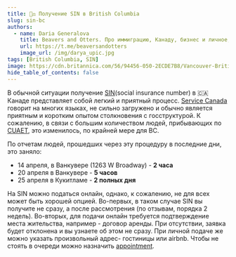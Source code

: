 ```yaml
---
title: 🧑‍⚖️ Получение SIN в British Columbia
slug: sin-bc
authors:
  - name: Daria Generalova
    title: Beavers and Otters. Про иммиграцию, Канаду, бизнес и личное, серьезно и совсем нет.
    url: https://t.me/beaversandotters
    image_url: /img/darya_upic.jpg
tags: [British Columbia, SIN]
image: https://cdn.britannica.com/56/94456-050-2ECDE7B8/Vancouver-British-Columbia-Canada.jpg
hide_table_of_contents: false
---
```

В обычной ситуации получение [SIN](https://www.canada.ca/en/employment-social-development/services/sin.html)(social insurance number) в 🇨🇦Канаде представляет собой легкий и приятный процесс. [Service Canada](https://www.canada.ca/en/employment-social-development/corporate/portfolio/service-canada.html) говорит на многих языках, не сильно загружено и обычно является приятным и коротким опытом столкновения с госструктурой. К сожалению, в связи с большим количеством людей, прибывающих по [CUAET](https://www.canada.ca/en/immigration-refugees-citizenship/news/2022/03/canada-ukraine-authorization-for-emergency-travel.html), это изменилось, по крайней мере для BC.  
<!--truncate-->
По отчетам людей, прошедших через эту процедуру в последние дни, это заняло:  
- 14 апреля, в Ванкувере (1263 W Broadway) - **2 часа**
- 20 апреля в  Ванкувере - **5 часов**
- 25 апреля в Кукитламе - **2 полных дня**  

На SIN можно податься онлайн, однако, к сожалению, не для всех может быть хорошей опцией. Во-первых, в таком случае SIN вы получите не сразу, а после рассмотрения (по отзывам, порядка 2 недель). Во-вторых, для подачи онлайн требуется подтверждение места жительства, например - договор аренды. При отсутствии, заявка будет отклонена и вы узнаете об этом не сразу. При личной подаче же можно указать произвольный адрес- гостиницы или airbnb. Чтобы не стоять в очереди можно назначить [appointment](https://eservices.canada.ca/en/service/).




